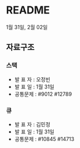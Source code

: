 # README

1월 31일, 2월 02일

## **자료구조**

### **스택**

- 발  표  자 : 오정빈
- 발  표  일 : 1월 31일
- 공통문제 : #9012 #12789

### **큐**

- 발  표  자 : 김민정
- 발  표  일 : 1월 31일
- 공통문제 : #10845 #14713
